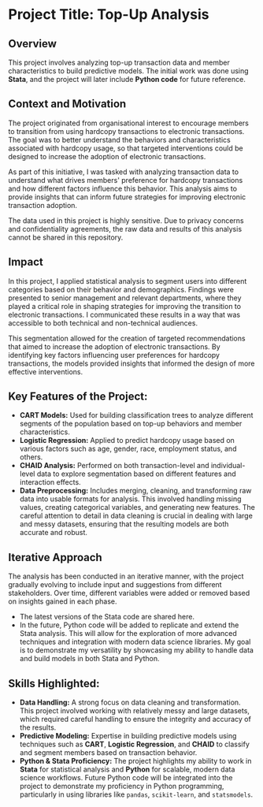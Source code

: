 # Project Title: Top-Up Analysis

## Overview
This project involves analyzing top-up transaction data and member characteristics to build predictive models. The initial work was done using **Stata**, and the project will later include **Python code** for future reference.

## Context and Motivation
The project originated from organisational interest to encourage members to transition from using hardcopy transactions to electronic transactions. The goal was to better understand the behaviors and characteristics associated with hardcopy usage, so that targeted interventions could be designed to increase the adoption of electronic transactions.

As part of this initiative, I was tasked with analyzing transaction data to understand what drives members' preference for hardcopy transactions and how different factors influence this behavior. This analysis aims to provide insights that can inform future strategies for improving electronic transaction adoption.

The data used in this project is highly sensitive. Due to privacy concerns and confidentiality agreements, the raw data and results of this analysis cannot be shared in this repository.

## Impact
In this project, I applied statistical analysis to segment users into different categories based on their behavior and demographics. Findings were presented to senior management and relevant departments, where they played a critical role in shaping strategies for improving the transition to electronic transactions. I communicated these results in a way that was accessible to both technical and non-technical audiences. 

This segmentation allowed for the creation of targeted recommendations that aimed to increase the adoption of electronic transactions. By identifying key factors influencing user preferences for hardcopy transactions, the models provided insights that informed the design of more effective interventions.

## Key Features of the Project:
- **CART Models:** Used for building classification trees to analyze different segments of the population based on top-up behaviors and member characteristics.
- **Logistic Regression:** Applied to predict hardcopy usage based on various factors such as age, gender, race, employment status, and others.
- **CHAID Analysis:** Performed on both transaction-level and individual-level data to explore segmentation based on different features and interaction effects.
- **Data Preprocessing:** Includes merging, cleaning, and transforming raw data into usable formats for analysis. This involved handling missing values, creating categorical variables, and generating new features. The careful attention to detail in data cleaning is crucial in dealing with large and messy datasets, ensuring that the resulting models are both accurate and robust.

## Iterative Approach
The analysis has been conducted in an iterative manner, with the project gradually evolving to include input and suggestions from different stakeholders. Over time, different variables were added or removed based on insights gained in each phase.

- The latest versions of the Stata code are shared here. 
- In the future, Python code will be added to replicate and extend the Stata analysis. This will allow for the exploration of more advanced techniques and integration with modern data science libraries. My goal is to demonstrate my versatility by showcasing my ability to handle data and build models in both Stata and Python.

## Skills Highlighted:
- **Data Handling:** A strong focus on data cleaning and transformation. This project involved working with relatively messy and large datasets, which required careful handling to ensure the integrity and accuracy of the results.
- **Predictive Modeling:** Expertise in building predictive models using techniques such as **CART**, **Logistic Regression**, and **CHAID** to classify and segment members based on transaction behavior.
- **Python & Stata Proficiency:** The project highlights my ability to work in **Stata** for statistical analysis and **Python** for scalable, modern data science workflows. Future Python code will be integrated into the project to demonstrate my proficiency in Python programming, particularly in using libraries like `pandas`, `scikit-learn`, and `statsmodels`.

